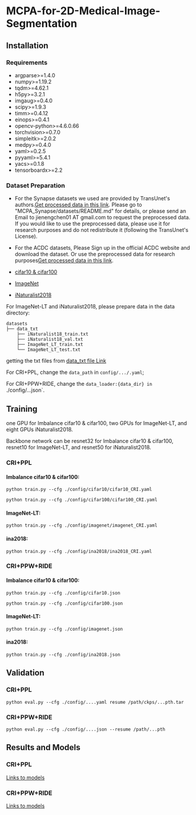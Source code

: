 # MCPA-for-2D-Medical-Image-Segmentation

## Installation

### Requirements

* argparse>=1.4.0
* numpy>=1.19.2
* tqdm>=4.62.1
* h5py>=3.2.1
* imgaug>=0.4.0
* scipy>=1.9.3
* timm>=0.4.12
* einops>=0.4.1
* opencv-python>=4.6.0.66
* torchvision>=0.7.0
* simpleitk>=2.0.2
* medpy>=0.4.0
* yaml>=0.2.5
* pyyaml>=5.4.1
* yacs>=0.1.8
* tensorboardx>=2.2


### Dataset Preparation
* For the Synapse datasets we used are provided by TransUnet's authors.[Get processed data in this link](https://drive.google.com/drive/folders/1ACJEoTp-uqfFJ73qS3eUObQh52nGuzCd). Please go to "MCPA_Synapse/datasets/README.md" for details, or please send an Email to jienengchen01 AT gmail.com to request the preprocessed data. If you would like to use the preprocessed data, please use it for research purposes and do not redistribute it (following the TransUnet's License).

* For the ACDC datasets, Please Sign up in the official ACDC website and download the dataset. Or use the preprocessed data for research purposes[Get processed data in this link](https://drive.google.com/drive/folders/1ACJEoTp-uqfFJ73qS3eUObQh52nGuzCd).

* [cifar10 & cifar100](https://www.cs.toronto.edu/~kriz/cifar.html)

* [ImageNet](http://image-net.org/index)

* [iNaturalist2018](https://github.com/visipedia/inat_comp/tree/master/2018)

For ImageNet-LT and iNaturalist2018, please prepare data in the data directory:
```
datasets
├── data_txt
    ├── iNaturalist18_train.txt
    ├── iNaturalist18_val.txt
    ├── ImageNet_LT_train.txt
    └── ImageNet_LT_test.txt

```

getting the txt files from [data_txt file Link](https://drive.google.com/drive/folders/1ssoFLGNB_TM-j4VNYtgx9lxfqvACz-8V?usp=sharing)

For CRI+PPL, change the `data_path` in `config/.../.yaml`;

For CRI+PPW+RIDE, change the `data_loader:{data_dir} in `./config/...json`.


## Training

one GPU for Imbalance cifar10 & cifar100, two GPUs for ImageNet-LT, and eight GPUs iNaturalist2018.

Backbone network can be resnet32 for Imbalance cifar10 & cifar100, resnet10 for ImageNet-LT, and resnet50 for iNaturalist2018.

### CRI+PPL

#### Imbalance cifar10 & cifar100:

`python train.py --cfg ./config/cifar10/cifar10_CRI.yaml`

`python train.py --cfg ./config/cifar100/cifar100_CRI.yaml`

#### ImageNet-LT:

`python train.py --cfg ./config/imagenet/imagenet_CRI.yaml`

#### ina2018:

`python train.py --cfg ./config/ina2018/ina2018_CRI.yaml`

### CRI+PPW+RIDE

#### Imbalance cifar10 & cifar100:

`python train.py --cfg ./config/cifar10.json`

`python train.py --cfg ./config/cifar100.json`

#### ImageNet-LT:

`python train.py --cfg ./config/imagenet.json`

#### ina2018:

`python train.py --cfg ./config/ina2018.json`


## Validation

### CRI+PPL

`python eval.py --cfg ./config/....yaml resume /path/ckps/...pth.tar`

### CRI+PPW+RIDE

`python eval.py --cfg ./config/....json --resume /path/...pth`


## Results and Models

### CRI+PPL

[Links to models](https://drive.google.com/drive/folders/1b932TjGm_-GcuN9Mq24aExk2uZK64LWy?usp=sharing)

### CRI+PPW+RIDE

[Links to models](https://drive.google.com/drive/folders/1Dqh0Jcs-lqKv0BkEJmMX8JJwnhCL7mhx?usp=sharing)









